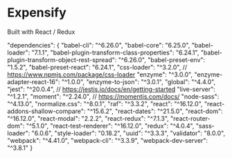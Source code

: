 # Expensify
Built with React / Redux

"dependencies": {
    "babel-cli": "^6.26.0",
    "babel-core": "6.25.0",
    "babel-loader": "7.1.1",
    "babel-plugin-transform-class-properties": "6.24.1",
    "babel-plugin-transform-object-rest-spread": "^6.26.0",
    "babel-preset-env": "1.5.2",
    "babel-preset-react": "6.24.1",
    "css-loader": "^3.2.0",   // https://www.npmjs.com/package/css-loader
    "enzyme": "^3.0.0",
    "enzyme-adapter-react-16": "^1.0.0",
    "enzyme-to-json": "^3.0.1",
    "global": "^4.4.0",
    "jest": "^20.0.4",  // https://jestjs.io/docs/en/getting-started
    "live-server": "^1.2.1",
    "moment": "^2.24.0",  // https://momentjs.com/docs/
    "node-sass": "^4.13.0",
    "normalize.css": "^8.0.1",
    "raf": "^3.3.2",
    "react": "^16.12.0",
    "react-addons-shallow-compare": "^15.6.2",
    "react-dates": "^21.5.0",
    "react-dom": "^16.12.0",
    "react-modal": "2.2.2",
    "react-redux": "^7.1.3",
    "react-router-dom": "^5.1.0",
    "react-test-renderer": "^16.12.0",
    "redux": "^4.0.4",
    "sass-loader": "6.0.6",
    "style-loader": "0.18.2",
    "uuid": "^3.3.3",
    "validator": "8.0.0",
    "webpack": "^4.41.0",
    "webpack-cli": "^3.3.9",
    "webpack-dev-server": "^3.8.1"
}
